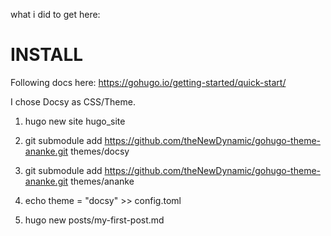 what i did to get here:

# INSTALL

Following docs here: https://gohugo.io/getting-started/quick-start/

I chose Docsy as CSS/Theme.

1. hugo new site hugo_site
2. git submodule add https://github.com/theNewDynamic/gohugo-theme-ananke.git themes/docsy
3. git submodule add https://github.com/theNewDynamic/gohugo-theme-ananke.git themes/ananke
3. echo theme = \"docsy\" >> config.toml


4. hugo new posts/my-first-post.md


